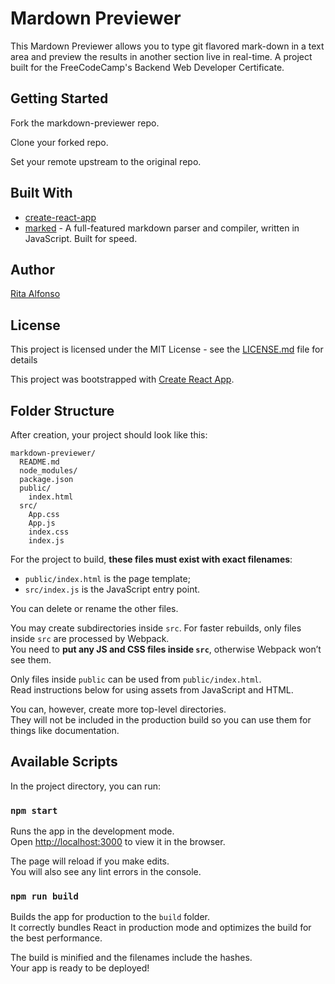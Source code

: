 # Mardown Previewer

This Mardown Previewer allows you to type git flavored mark-down in a text area and preview the results in another section live in real-time. A project built for the FreeCodeCamp's Backend Web Developer Certificate.


## Getting Started

Fork the markdown-previewer repo.

Clone your forked repo.

Set your remote upstream to the original repo.


## Built With

* [create-react-app](https://github.com/facebookincubator/create-react-app)
* [marked](https://www.npmjs.com/package/marked) - A full-featured markdown parser and compiler, written in JavaScript. Built for speed.


## Author

[Rita Alfonso](https://github.com/alfonsotech)


## License

This project is licensed under the MIT License - see the [LICENSE.md](LICENSE.md) file for details

This project was bootstrapped with [Create React App](https://github.com/facebookincubator/create-react-app).


## Folder Structure

After creation, your project should look like this:

```
markdown-previewer/
  README.md
  node_modules/
  package.json
  public/
    index.html
  src/
    App.css
    App.js
    index.css
    index.js
```

For the project to build, **these files must exist with exact filenames**:

* `public/index.html` is the page template;
* `src/index.js` is the JavaScript entry point.

You can delete or rename the other files.

You may create subdirectories inside `src`. For faster rebuilds, only files inside `src` are processed by Webpack.<br>
You need to **put any JS and CSS files inside `src`**, otherwise Webpack won’t see them.

Only files inside `public` can be used from `public/index.html`.<br>
Read instructions below for using assets from JavaScript and HTML.

You can, however, create more top-level directories.<br>
They will not be included in the production build so you can use them for things like documentation.

## Available Scripts

In the project directory, you can run:

### `npm start`

Runs the app in the development mode.<br>
Open [http://localhost:3000](http://localhost:3000) to view it in the browser.

The page will reload if you make edits.<br>
You will also see any lint errors in the console.

### `npm run build`

Builds the app for production to the `build` folder.<br>
It correctly bundles React in production mode and optimizes the build for the best performance.

The build is minified and the filenames include the hashes.<br>
Your app is ready to be deployed!
